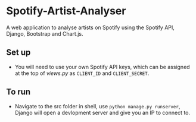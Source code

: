 # Spotify-Artist-Analyser
A web application to analyse artists on Spotify using the Spotify API, Django, Bootstrap and Chart.js.

## Set up
- You will need to use your own Spotify API keys, which can be assigned at the top of _views.py_ as `CLIENT_ID` and `CLIENT_SECRET`.
## To run
- Navigate to the src folder in shell, use `python manage.py runserver`, Django will open a devlopment server and give you an IP to connect to.
